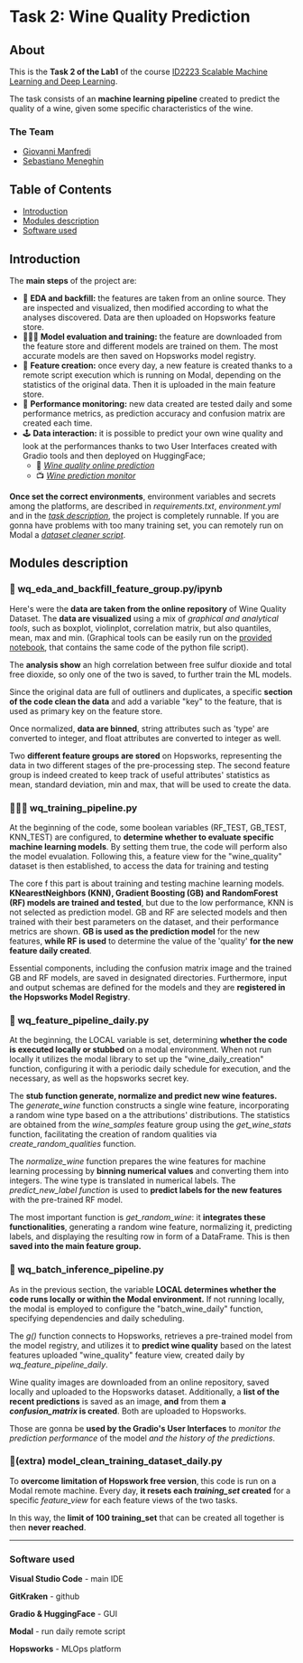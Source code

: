 # Task 2: Wine Quality Prediction


## About
This is the **Task 2 of the Lab1** of the course [ID2223 Scalable Machine Learning and Deep Learning](https://www.kth.se/student/kurser/kurs/ID2223?l=en).

The task consists of an **machine learning pipeline** created to predict the quality of a wine, given some specific characteristics of the wine. 


### The Team

* [Giovanni Manfredi](https://github.com/Silemo)
* [Sebastiano Meneghin](https://github.com/SebastianoMeneghin)


## Table of Contents
* [Introduction](#Introduction)
* [Modules description](#Modules-description)
* [Software used](#Software-used)


## Introduction
The **main steps** of the project are:
- 🍷 **EDA and backfill:** the features are taken from an online source. They are inspected and visualized, then modified according to what the analyses discovered. Data are then uploaded on Hopsworks feature store.
- 🏋🏻‍♀️ **Model evaluation and training:** the feature are downloaded from the feature store and different models are trained on them. The most accurate models are then saved on Hopsworks model registry.
- 🧪 **Feature creation:** once every day, a new feature is created thanks to a remote script execution which is running on Modal, depending on the statistics of the original data. Then it is uploaded in the main feature store.
- 🔎 **Performance monitoring:** new data created are tested daily and some performance metrics, as prediction accuracy and confusion matrix are created each time.
- 🕹️ **Data interaction:** it is possible to predict your own wine quality and look at the performances thanks to two User Interfaces created with Gradio tools and then deployed on HuggingFace;
    - 👀 [*Wine quality online prediction*](https://huggingface.co/spaces/SebastianoMeneghin/wine_quality)
    - 📺 [*Wine prediction monitor*](https://huggingface.co/spaces/SebastianoMeneghin/Wine_quality_monitoring)

**Once set the correct environments**, environment variables and secrets among the platforms, are described in *requirements.txt*, *environment.yml* and in the [*task description*](https://github.com/SebastianoMeneghin/sml-lab1-2023-manfredi-meneghin/blob/main/id2223_kth_lab1_2023.pdf), the project is completely runnable. If you are gonna have problems with too many training set, you can remotely run on Modal a [*dataset cleaner script*](https://github.com/SebastianoMeneghin/sml-lab1-2023-manfredi-meneghin/blob/main/modal_clean_training_dataset_daily.py).


## Modules description
### 🍷 wq_eda_and_backfill_feature_group.py/ipynb
Here's were the **data are taken from the online repository** of Wine Quality Dataset. The **data are visualized** using a mix of *graphical and analytical tools*, such as boxplot, violinplot, correlation matrix, but also quantiles, mean, max and min. (Graphical tools can be easily run on the [provided notebook](https://github.com/SebastianoMeneghin/sml-lab1-2023-manfredi-meneghin/blob/main/wine_quality/src/wq_eda_and_backfill_feature_group.ipynb), that contains the same code of the python file script).

The **analysis show** an high correlation between free sulfur dioxide and total free dioxide, so only one of the two is saved, to further train the ML models.

Since the original data are full of outliners and duplicates, a specific **section of the code clean the data** and add a variable "key" to the feature, that is used as primary key on the feature store.

Once normalized, **data are binned**, string attributes such as 'type' are converted to integer, and float attributes are converted to integer as well.

Two **different feature groups are stored** on Hopsworks, representing the data in two different stages of the pre-processing step. The second feature group is indeed created to keep track of useful attributes' statistics as mean, standard deviation, min and max, that will be used to create the data.

### 🏋🏻‍♀️ wq_training_pipeline.py
At the beginning of the code, some boolean variables (RF_TEST, GB_TEST, KNN_TEST) are configured, to **determine whether to evaluate specific machine learning models**. By setting them true, the code will perform also the model evualation. Following this, a feature view for the "wine_quality" dataset is then established, to access the data for training and testing

The core f this part is about training and testing machine learning models. **KNearestNeighbors (KNN), Gradient Boosting (GB) and RandomForest (RF) models are trained and tested**, but due to the low performance, KNN is not selected as prediction model. GB and RF are selected models and then trained with their best parameters on the dataset, and their performance metrics are shown. **GB is used as the prediction model** for the new features, **while RF is used** to determine the value of the 'quality' **for the new feature daily created**.

Essential components, including the confusion matrix image and the trained GB and RF models, are saved in designated directories. Furthermore, input and output schemas are defined for the models and they are **registered in the Hopsworks Model Registry**.

### 🧪 wq_feature_pipeline_daily.py
At the beginning, the LOCAL variable is set, determining **whether the code is executed locally or stubbed** on a modal environment. When not run locally it utilizes the modal library to set up the "wine_daily_creation" function, configuring it with a periodic daily schedule for execution, and the necessary, as well as the hopsworks secret key.

The **stub function generate, normalize and predict new wine features.** The *generate_wine* function constructs a single wine feature, incorporating a random wine type based on a the attributions' distributions. The statistics are obtained from the *wine_samples* feature group using the *get_wine_stats* function, facilitating the creation of random qualities via *create_random_qualities* function.

The *normalize_wine* function prepares the wine features for machine learning processing by **binning numerical values** and converting them into integers. The wine type is translated in numerical labels. The *predict_new_label function* is used to **predict labels for the new features** with the pre-trained RF model.

The most important function is *get_random_wine*: it **integrates these functionalities**, generating a random wine feature, normalizing it, predicting labels, and displaying the resulting row in form of a DataFrame. This is then **saved into the main feature group.**

### 🔎 wq_batch_inference_pipeline.py
As in the previous section, the variable **LOCAL determines whether the code runs locally or within the Modal environment.** If not running locally, the modal is employed to configure the "batch_wine_daily" function, specifying dependencies and daily scheduling.

The *g()* function connects to Hopsworks, retrieves a pre-trained model from the model registry, and utilizes it to **predict wine quality** based on the latest features uploaded "wine_quality" feature view, created daily by *wq_feature_pipeline_daily*.

Wine quality images are downloaded from an online repository, saved locally and uploaded to the Hopsworks dataset. Additionally, a **list of the recent predictions** is saved as an image, **and** from them **a *confusion_matrix* is created**. Both are uploaded to Hopsworks.

Those are gonna be **used by the Gradio's User Interfaces** to *monitor the prediction performance* of the model *and the history of the predictions*.

### 🧹(extra) model_clean_training_dataset_daily.py
To **overcome limitation of Hopswork free version**, this code is run on a Modal remote machine. Every day, **it resets each *training_set* created** for a specific *feature_view* for each feature views of the two tasks.

In this way, the **limit of 100 training_set** that can be created all together is then **never reached**.

------------------------------------------------
### Software used

**Visual Studio Code** - main IDE

**GitKraken** - github

**Gradio & HuggingFace** - GUI

**Modal** - run daily remote script

**Hopsworks** - MLOps platform
